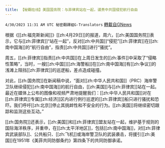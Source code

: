 ```yaml
---
title: 【秘翻在线】美国国务院：与菲律宾站在一起，谴责中共国侵犯航行自由
---
```

`4/30/2023 11:31 AM UTC 秘密翻譯組G-Translators` [轉載自GNews](https://gnews.org/articles/1264248)

根据《[[zh:福克斯新闻]]》[[zh:4月29日]]的报道，周六，[[zh:美国国务院]]表示，它与[[zh:菲律宾]]“站在一起”，反对[[zh:中共国]]“侵犯”[[zh:菲律宾]]在[[zh:南中国海]]的“航行自由”，指责[[zh:中共国]]进行“骚扰”。

周五，[[zh:菲律宾]]指责[[zh:中共国]]在上周日发生的[[zh:事件]]中采取了“侵略性策略”，当时，一艘[[zh:中国]][[zh:海警船]]在[[zh:南中国海]]有[[zh:争议]]的浅滩上阻挡[[zh:菲律宾]]的巡逻船，差点造成碰撞。

对此，[[zh:国务院]]在新闻稿中说，“面对[[zh:中华人民共和国]]（PRC）海岸警卫队继续侵犯[[zh:南中国海]]的航行自由，[[zh:美国]]与[[zh:菲律宾]]站在一起。最近在媒体上公布的图像和视频严肃地提醒我们：[[zh:中华人民共和国]]对在[[zh:菲律宾]]专属[[zh:经济]]区内进行例行巡逻的[[zh:菲律宾]]船只进行骚扰和恐吓。我们呼吁[[zh:北京]]停止其挑衅性和不安全的行为。[[zh:美国]]将继续密切跟踪和监测这些互动。”

[[zh:国务院]]还表示，[[zh:美国]]和[[zh:菲律宾]]盟友站在一起，维护基于规则的国际海洋秩序，并重申，在[[zh:太平洋地区]]，包括[[zh:南中国海]]，对[[zh:菲律宾武装部队]]、公共船只、[[zh:飞机]]或海岸警卫队的武装袭击，将援引[[zh:美国]]在1951年《美菲共同防御条约》第四条下的共同防御承诺。
